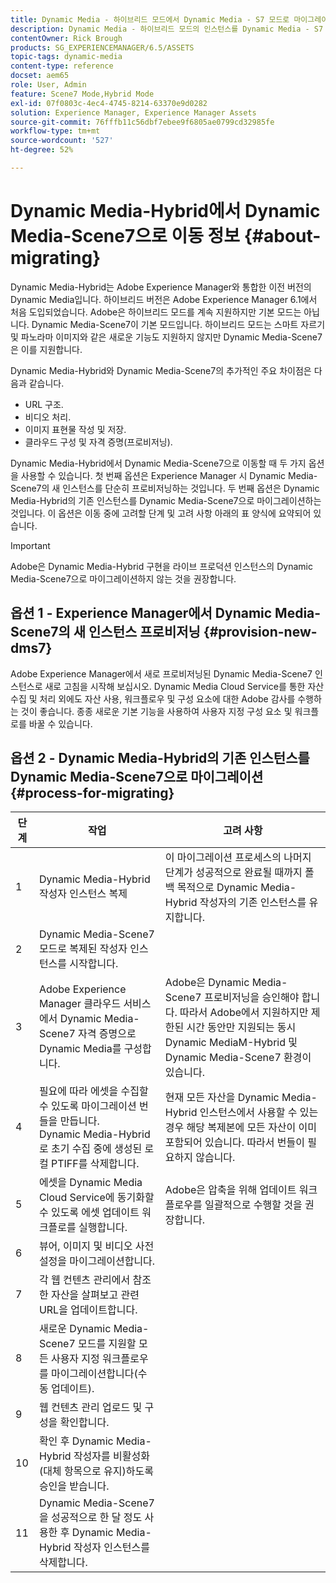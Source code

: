 ```yaml
---
title: Dynamic Media - 하이브리드 모드에서 Dynamic Media - S7 모드로 마이그레이션
description: Dynamic Media - 하이브리드 모드의 인스턴스를 Dynamic Media - S7 모드로 마이그레이션하는 방법 알아보기
contentOwner: Rick Brough
products: SG_EXPERIENCEMANAGER/6.5/ASSETS
topic-tags: dynamic-media
content-type: reference
docset: aem65
role: User, Admin
feature: Scene7 Mode,Hybrid Mode
exl-id: 07f0803c-4ec4-4745-8214-63370e9d0282
solution: Experience Manager, Experience Manager Assets
source-git-commit: 76fffb11c56dbf7ebee9f6805ae0799cd32985fe
workflow-type: tm+mt
source-wordcount: '527'
ht-degree: 52%

---
```


# Dynamic Media-Hybrid에서 Dynamic Media-Scene7으로 이동 정보 {#about-migrating}

Dynamic Media-Hybrid는 Adobe Experience Manager와 통합한 이전 버전의 Dynamic Media입니다. 하이브리드 버전은 Adobe Experience Manager 6.1에서 처음 도입되었습니다. Adobe은 하이브리드 모드를 계속 지원하지만 기본 모드는 아닙니다. Dynamic Media-Scene7이 기본 모드입니다. 하이브리드 모드는 스마트 자르기 및 파노라마 이미지와 같은 새로운 기능도 지원하지 않지만 Dynamic Media-Scene7은 이를 지원합니다.

Dynamic Media-Hybrid와 Dynamic Media-Scene7의 추가적인 주요 차이점은 다음과 같습니다.

* URL 구조.
* 비디오 처리.
* 이미지 표현물 작성 및 저장.
* 클라우드 구성 및 자격 증명(프로비저닝).

Dynamic Media-Hybrid에서 Dynamic Media-Scene7으로 이동할 때 두 가지 옵션을 사용할 수 있습니다. 첫 번째 옵션은 Experience Manager 시 Dynamic Media-Scene7의 새 인스턴스를 단순히 프로비저닝하는 것입니다. 두 번째 옵션은 Dynamic Media-Hybrid의 기존 인스턴스를 Dynamic Media-Scene7으로 마이그레이션하는 것입니다. 이 옵션은 이동 중에 고려할 단계 및 고려 사항 아래의 표 양식에 요약되어 있습니다.

>[!IMPORTANT]
>
>Adobe은 Dynamic Media-Hybrid 구현을 라이브 프로덕션 인스턴스의 Dynamic Media-Scene7으로 마이그레이션하지 않는 것을 권장합니다.

## 옵션 1 - Experience Manager에서 Dynamic Media-Scene7의 새 인스턴스 프로비저닝 {#provision-new-dms7}

Adobe Experience Manager에서 새로 프로비저닝된 Dynamic Media-Scene7 인스턴스로 새로 고침을 시작해 보십시오. Dynamic Media Cloud Service를 통한 자산 수집 및 처리 외에도 자산 사용, 워크플로우 및 구성 요소에 대한 Adobe 감사를 수행하는 것이 좋습니다. 종종 새로운 기본 기능을 사용하여 사용자 지정 구성 요소 및 워크플로를 바꿀 수 있습니다.

## 옵션 2 - Dynamic Media-Hybrid의 기존 인스턴스를 Dynamic Media-Scene7으로 마이그레이션 {#process-for-migrating}

| 단계 | 작업 | 고려 사항 |
|---|---|---|
| 1 | Dynamic Media-Hybrid 작성자 인스턴스 복제 | 이 마이그레이션 프로세스의 나머지 단계가 성공적으로 완료될 때까지 폴백 목적으로 Dynamic Media-Hybrid 작성자의 기존 인스턴스를 유지합니다. |
| 2 | Dynamic Media-Scene7 모드로 복제된 작성자 인스턴스를 시작합니다. |  |
| 3 | Adobe Experience Manager 클라우드 서비스에서 Dynamic Media-Scene7 자격 증명으로 Dynamic Media를 구성합니다. | Adobe은 Dynamic Media-Scene7 프로비저닝을 승인해야 합니다. 따라서 Adobe에서 지원하지만 제한된 시간 동안만 지원되는 동시 Dynamic MediaM-Hybrid 및 Dynamic Media-Scene7 환경이 있습니다. |
| 4 | 필요에 따라 에셋을 수집할 수 있도록 마이그레이션 번들을 만듭니다.<br>Dynamic Media-Hybrid로 초기 수집 중에 생성된 로컬 PTIFF를 삭제합니다. | 현재 모든 자산을 Dynamic Media-Hybrid 인스턴스에서 사용할 수 있는 경우 해당 복제본에 모든 자산이 이미 포함되어 있습니다. 따라서 번들이 필요하지 않습니다. |
| 5 | 에셋을 Dynamic Media Cloud Service에 동기화할 수 있도록 에셋 업데이트 워크플로를 실행합니다. | Adobe은 압축을 위해 업데이트 워크플로우를 일괄적으로 수행할 것을 권장합니다. |
| 6 | 뷰어, 이미지 및 비디오 사전 설정을 마이그레이션합니다. |  |
| 7 | 각 웹 컨텐츠 관리에서 참조한 자산을 살펴보고 관련 URL을 업데이트합니다. |  |
| 8 | 새로운 Dynamic Media-Scene7 모드를 지원할 모든 사용자 지정 워크플로우를 마이그레이션합니다(수동 업데이트). |  |
| 9 | 웹 컨텐츠 관리 업로드 및 구성을 확인합니다. |  |
| 10 | 확인 후 Dynamic Media-Hybrid 작성자를 비활성화(대체 항목으로 유지)하도록 승인을 받습니다. |  |
| 11 | Dynamic Media-Scene7을 성공적으로 한 달 정도 사용한 후 Dynamic Media-Hybrid 작성자 인스턴스를 삭제합니다. |  |
